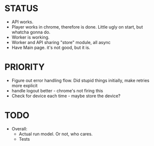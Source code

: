 # STATUS
- API works.
- Player works in chrome, therefore is done. Little ugly on start, but whatcha gonna do.
- Worker is working.
- Worker and API sharing "store" module, all async
- Have Main page. it's not good, but it is.

# PRIORITY
- Figure out error handling flow. Did stupid things initially, make retries more explicit
- handle logout better - chrome's not firing this
- Check for device each time - maybe store the device?


# TODO
- Overall:
    - Actual run model. Or not, who cares.
    - Tests

